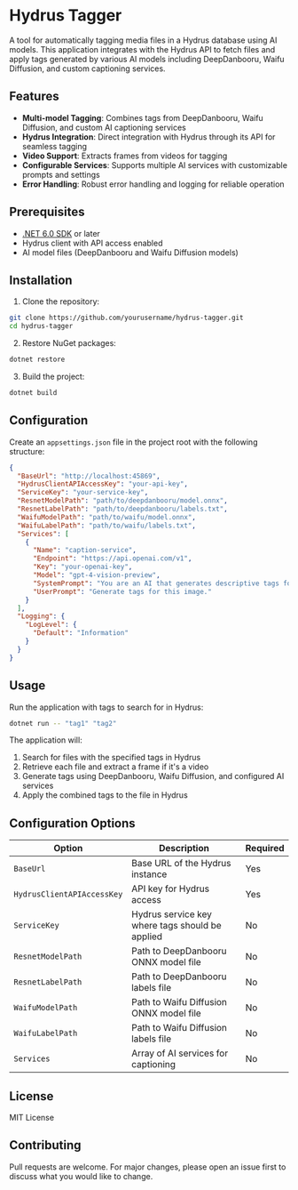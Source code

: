 # Hydrus Tagger

A tool for automatically tagging media files in a Hydrus database using AI models. This application integrates with the Hydrus API to fetch files and apply tags generated by various AI models including DeepDanbooru, Waifu Diffusion, and custom captioning services.

## Features

- **Multi-model Tagging**: Combines tags from DeepDanbooru, Waifu Diffusion, and custom AI captioning services
- **Hydrus Integration**: Direct integration with Hydrus through its API for seamless tagging
- **Video Support**: Extracts frames from videos for tagging
- **Configurable Services**: Supports multiple AI services with customizable prompts and settings
- **Error Handling**: Robust error handling and logging for reliable operation

## Prerequisites

- [.NET 6.0 SDK](https://dotnet.microsoft.com/download) or later
- Hydrus client with API access enabled
- AI model files (DeepDanbooru and Waifu Diffusion models)

## Installation

1. Clone the repository:
```bash
git clone https://github.com/yourusername/hydrus-tagger.git
cd hydrus-tagger
```

2. Restore NuGet packages:
```bash
dotnet restore
```

3. Build the project:
```bash
dotnet build
```

## Configuration

Create an `appsettings.json` file in the project root with the following structure:

```json
{
  "BaseUrl": "http://localhost:45869",
  "HydrusClientAPIAccessKey": "your-api-key",
  "ServiceKey": "your-service-key",
  "ResnetModelPath": "path/to/deepdanbooru/model.onnx",
  "ResnetLabelPath": "path/to/deepdanbooru/labels.txt",
  "WaifuModelPath": "path/to/waifu/model.onnx",
  "WaifuLabelPath": "path/to/waifu/labels.txt",
  "Services": [
    {
      "Name": "caption-service",
      "Endpoint": "https://api.openai.com/v1",
      "Key": "your-openai-key",
      "Model": "gpt-4-vision-preview",
      "SystemPrompt": "You are an AI that generates descriptive tags for images.",
      "UserPrompt": "Generate tags for this image."
    }
  ],
  "Logging": {
    "LogLevel": {
      "Default": "Information"
    }
  }
}
```

## Usage

Run the application with tags to search for in Hydrus:

```bash
dotnet run -- "tag1" "tag2"
```

The application will:
1. Search for files with the specified tags in Hydrus
2. Retrieve each file and extract a frame if it's a video
3. Generate tags using DeepDanbooru, Waifu Diffusion, and configured AI services
4. Apply the combined tags to the file in Hydrus

## Configuration Options

| Option | Description | Required |
|--------|-------------|----------|
| `BaseUrl` | Base URL of the Hydrus instance | Yes |
| `HydrusClientAPIAccessKey` | API key for Hydrus access | Yes |
| `ServiceKey` | Hydrus service key where tags should be applied | No |
| `ResnetModelPath` | Path to DeepDanbooru ONNX model file | No |
| `ResnetLabelPath` | Path to DeepDanbooru labels file | No |
| `WaifuModelPath` | Path to Waifu Diffusion ONNX model file | No |
| `WaifuLabelPath` | Path to Waifu Diffusion labels file | No |
| `Services` | Array of AI services for captioning | No |

## License

MIT License

## Contributing

Pull requests are welcome. For major changes, please open an issue first to discuss what you would like to change.
